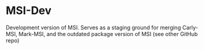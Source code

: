 # MSI-Dev
Development version of MSI. Serves as a staging ground for merging Carly-MSI, Mark-MSI, and the outdated package version of MSI (see other GitHub repo)
